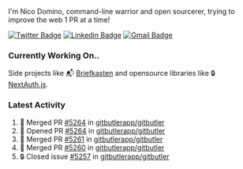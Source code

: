 
I'm Nico Domino, command-line warrior and open sourcerer, trying to improve the web 1 PR at a time!

[![Twitter Badge](https://img.shields.io/badge/-@ndom91-1ca0f1?style=flat-square&labelColor=1ca0f1&logo=twitter&logoColor=white&link=https://twitter.com/ndom91)](https://twitter.com/ndom91) [![Linkedin Badge](https://img.shields.io/badge/-ndom91-blue?style=flat-square&logo=Linkedin&logoColor=white&link=https://www.linkedin.com/in/ndom91/)](https://www.linkedin.com/in/ndom91/) [![Gmail Badge](https://img.shields.io/badge/-yo@ndo.dev-c14438?style=flat-square&logo=mail.ru&logoColor=white&link=mailto:yo@ndo.dev)](mailto:yo@ndo.dev)

### Currently Working On..

Side projects like 📬 [Briefkasten](https://briefkastenhq.com) and opensource libraries like 🔒 [NextAuth.js](https://github.com/nextauthjs/next-auth).

<!--START_SECTION_PROFILE_VIEWS:readme-info-->
<!--END_SECTION_PROFILE_VIEWS:readme-info-->

<!--START_SECTION_DAILY_COMMIT:readme-info-->
<!--END_SECTION_DAILY_COMMIT:readme-info-->

<!--START_SECTION_WEEKLY_COMMIT:readme-info-->
<!--END_SECTION_WEEKLY_COMMIT:readme-info-->

### Latest Activity

<!--START_SECTION:activity-->
1. 🎉 Merged PR [#5264](https://github.com/gitbutlerapp/gitbutler/pull/5264) in [gitbutlerapp/gitbutler](https://github.com/gitbutlerapp/gitbutler)
2. 💪 Opened PR [#5264](https://github.com/gitbutlerapp/gitbutler/pull/5264) in [gitbutlerapp/gitbutler](https://github.com/gitbutlerapp/gitbutler)
3. 🎉 Merged PR [#5261](https://github.com/gitbutlerapp/gitbutler/pull/5261) in [gitbutlerapp/gitbutler](https://github.com/gitbutlerapp/gitbutler)
4. 🎉 Merged PR [#5260](https://github.com/gitbutlerapp/gitbutler/pull/5260) in [gitbutlerapp/gitbutler](https://github.com/gitbutlerapp/gitbutler)
5. 🔒 Closed issue [#5257](https://github.com/gitbutlerapp/gitbutler/issues/5257) in [gitbutlerapp/gitbutler](https://github.com/gitbutlerapp/gitbutler)
<!--END_SECTION:activity-->
